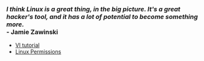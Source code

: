 ### <em> I think Linux is a great thing, in the big picture. It's a great hacker's tool, and it has a lot of potential to become something more. </em> <br> - Jamie Zawinski
- [VI tutorial](VI.md)
- [Linux Permissions](rwx.md)
